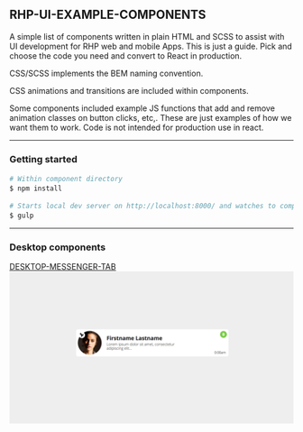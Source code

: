 ## RHP-UI-EXAMPLE-COMPONENTS

A simple list of components written in plain HTML and SCSS to assist with UI development for RHP web and mobile Apps. This is just a guide. Pick and choose the code you need and convert to React in production.

CSS/SCSS implements the BEM naming convention.

CSS animations and transitions are included within components.

Some components included example JS functions that add and remove animation classes on button clicks, etc,. These are just examples of how we want them to work. Code is not intended for production use in react.

---

### Getting started

```sh
# Within component directory
$ npm install
```

```sh
# Starts local dev server on http://localhost:8000/ and watches to compile scss
$ gulp
```
---
### Desktop components

[DESKTOP-MESSENGER-TAB](https://github.com/DigitalQuarter/RHP-UI-EXAMPLE-COMPONENTS/tree/master/DESKTOP/DESKTOP-MESSENGER-TAB)
![alt text](https://github.com/DigitalQuarter/RHP-UI-EXAMPLE-COMPONENTS/blob/master/DESKTOP/DESKTOP-MESSENGER-TAB/component.jpg)
